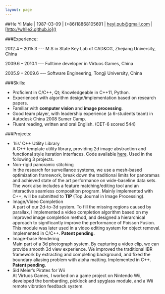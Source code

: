 ```yaml
---
layout: page
---
```

##He YiMale \| 1987-03-09 \| (+86)18868105691 \| [heyi.pub@gmail.com]() \| [http://while2.github.io]()###Experience:
2012.4 – 2015.3 --- M.S in State Key Lab of CAD&CG, Zhejiang University, China2009.6 – 2010.1 --- Fulltime developer in Virtuos Games, China

2005.9 – 2009.6 --- Software Engineering, Tongji University, China###Skills:
* Proficient in C/C++, Qt; Knowledgeable in C++11, Python.* Experienced with algorithm design/implementation based on research papers.* Familiar with __computer vision__ and __image processing__.* Good team player, with leadership experience (a 6-students team) in AutodeskChina 2008 Sumer Camp.* Fluent reading, written and oral English. (CET-6 scored 544)###Projects:
* 'his’ C++ Utility Library <br/>A C++ template utility library, providing 2d image abstraction and functional style iteration interfaces. Code available [here](https://github.com/while2/his). Used in the following 3 projects.* Non-rigid panoramic stitching <br/>In the research for surveillance systems, we use a mesh-based optimization framework, break down the traditional limits for panoramas and achieved state of the art performance on wide-baseline data sets. The work also includes a feature matching/editing tool and an interactive seamless composition program. Mainly implemented with C++, will be submitted to __TIP__ (Top Journal in Image Processing).* Image/Video Completion <br/>A part of our 2d-to-3d system. To fill the missing regions caused by parallax, I implemented a video completion algorithm based on my improved image completion method, and designed a hierarchical approach to significantly improve the performance of Poisson Fusion. This module was later used in a video editing system for object removal. Implemented in C/C++. __Patent pending__.* Image-base Rendering <br/>Main part of a 3d photograph system. By capturing a video clip, we can provide smooth 3d view experience. We improved the traditional IBR framework by extracting and completing background, and fixed the boundary aliasing problem with alpha matting. Implemented in C++. __Patent pending__.* Sid Meier’s Pirates for Wii <br/>At Virtuos Games, I worked on a game project on Nintendo Wii, developed the bombarding, picklock and spyglass module, and a Wii remote vibration feedback system.